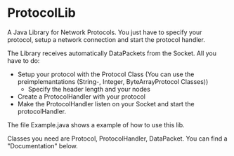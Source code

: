 # ProtocolLib
A Java Library for Network Protocols. You just have to specify your protocol, setup a network connection and start the protocol handler. 

The Library receives automatically DataPackets from the Socket. 
All you have to do:
  - Setup your protocol with the Protocol Class (You can use the preimplemantations (String-, Integer, ByteArrayProtocol            Classes))
    - Specify the header length and your nodes
  - Create a ProtocolHandler with your protocol
  - Make the ProtocolHandler listen on your Socket and start the protocolHandler.

The file Example.java shows a example of how to use this lib. 

Classes you need are Protocol<T>, ProtocolHandler<T>, DataPacket<T>. You can find a "Documentation" below. 




